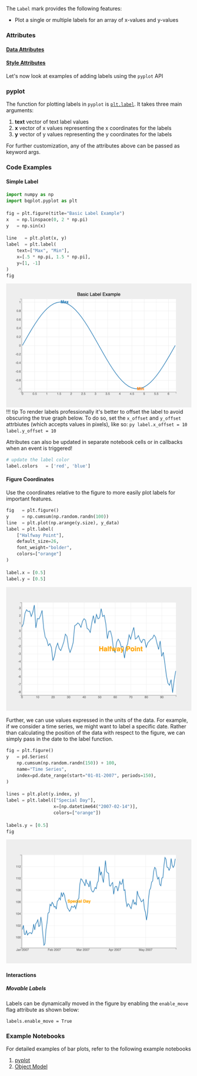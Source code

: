 The `Label` mark provides the following features:

* Plot a single or multiple labels for an array of x-values and y-values

### Attributes

#### [Data Attributes](../../api/marks.md#bqplot.marks.Label--data-attributes)

#### [Style Attributes](../../api/marks.md#bqplot.marks.Label--style-attributes)


Let's now look at examples of adding labels using the `pyplot` API

### pyplot
The function for plotting labels in `pyplot` is [`plt.label`](../../api/pyplot.md#bqplot.pyplot.label). It takes three main arguments:

1. __text__ vector of text label values
2. __x__ vector of x values representing the x coordinates for the labels
3. __y__ vector of y values representing the y coordinates for the labels

For further customization, any of the attributes above can be passed as keyword args.

### Code Examples
#### Simple Label
```py
import numpy as np
import bqplot.pyplot as plt

fig = plt.figure(title="Basic Label Example")
x   = np.linspace(0, 2 * np.pi)
y   = np.sin(x)

line   = plt.plot(x, y)
label  = plt.label(
    text=["Max", "Min"],
    x=[.5 * np.pi, 1.5 * np.pi],
    y=[1, -1]
)
fig
```
![plot](../../assets/images/label-image1.png)
!!! tip
    To render labels professionally it's better to offset the label to avoid obscuring the true graph below. To do so, set the `x_offset` and `y_offset` attrbiutes (which accepts values in pixels), like so:
    ```py
    label.x_offset = 10
    label.y_offset = 10
    ```

Attributes can also be updated in separate notebook cells or in callbacks when an event is triggered!
```py
# update the label color
label.colors   = ['red', 'blue']
```

#### Figure Coordinates
Use the coordinates relative to the figure to more easily plot labels for important features.
```py
fig   = plt.figure()
y     = np.cumsum(np.random.randn(100))
line  = plt.plot(np.arange(y.size), y_data)
label = plt.label(
    ["Halfway Point"], 
    default_size=26, 
    font_weight="bolder", 
    colors=["orange"]
)

label.x = [0.5]
label.y = [0.5]
```
![plot](../../assets/images/label-image2.png)

Further, we can use values expressed in the units of the data. For example, if we consider a time series, we might want to label a specific date. Rather than calculating the position of the data with respect to the figure, we can simply pass in the date to the label function. 
```py
fig = plt.figure()
y   = pd.Series(
    np.cumsum(np.random.randn(150)) + 100,
    name="Time Series",
    index=pd.date_range(start="01-01-2007", periods=150),
)

lines = plt.plot(y.index, y)
label = plt.label(["Special Day"], 
                  x=[np.datetime64("2007-02-14")], 
                  colors=["orange"])

labels.y = [0.5]
fig
```
![plot](../../assets/images/label-image3.png)

#### Interactions
##### Movable Labels
Labels can be dynamically moved in the figure by enabling the `enable_move` flag attribute as shown below:
```
labels.enable_move = True
```

### Example Notebooks
For detailed examples of bar plots, refer to the following example notebooks

1. [pyplot](https://github.com/bqplot/bqplot/blob/master/examples/Marks/Pyplot/Label.ipynb)
2. [Object Model](https://github.com/bqplot/bqplot/blob/master/examples/Marks/Object%20Model/Label.ipynb)